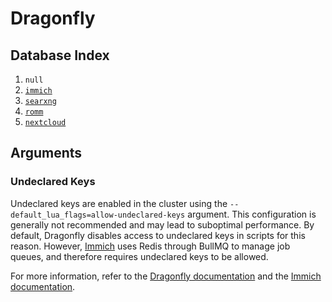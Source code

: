 # Dragonfly

## Database Index

1. `null`
2. [`immich`](../kubernetes/apps/self-hosted/immich/)
3. [`searxng`](../kubernetes/apps/self-hosted/searxng/)
4. [`romm`](../kubernetes/apps/games/romm/)
5. [`nextcloud`](../kubernetes/apps/self-hosted/nextcloud/)

## Arguments

### Undeclared Keys

Undeclared keys are enabled in the cluster using the `--default_lua_flags=allow-undeclared-keys` argument. This configuration is generally not recommended and may lead to suboptimal performance. By default, Dragonfly disables access to undeclared keys in scripts for this reason. However, [Immich](../kubernetes/apps/self-hosted/immich/) uses Redis through BullMQ to manage job queues, and therefore requires undeclared keys to be allowed.

For more information, refer to the [Dragonfly documentation](https://www.dragonflydb.io/docs/integrations/bullmq#using-undeclared-keys-not-optimized) and the [Immich documentation](https://immich.app/docs/developer/architecture#redis).

